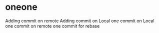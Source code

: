 # oneone
Adding  commit on remote
Adding commit on Local
one commit on Local
one commit on remote
one commit for rebase
